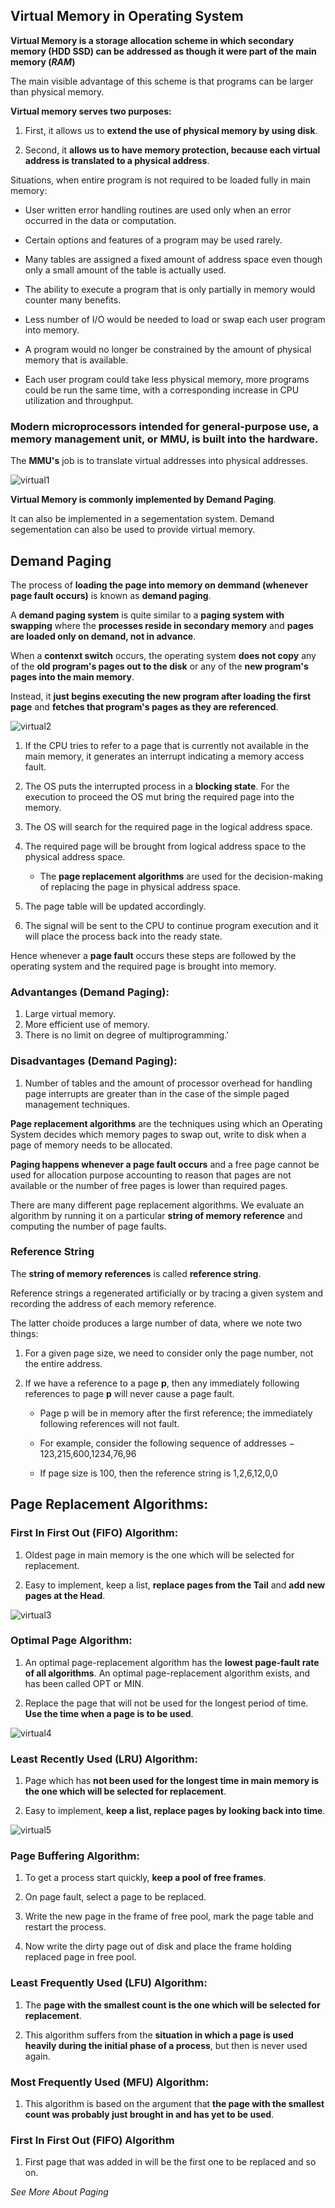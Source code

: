 ## Virtual Memory in Operating System

**Virtual Memory is a storage allocation scheme in which secondary memory (HDD SSD) can be addressed as though it were part of the main memory (_RAM_)**

The main visible advantage of this scheme is that programs can be larger than physical memory.

**Virtual memory serves two purposes:** 

1. First, it allows us to **extend the use of physical memory by using disk**. 

2. Second, it **allows us to have memory protection, because each virtual address is translated to a physical address**.

Situations, when entire program is not required to be loaded fully in main memory:

- User written error handling routines are used only when an error occurred in the data or computation.

- Certain options and features of a program may be used rarely.

- Many tables are assigned a fixed amount of address space even though only a small amount of the table is actually used.

- The ability to execute a program that is only partially in memory would counter many benefits.

- Less number of I/O would be needed to load or swap each user program into memory.

- A program would no longer be constrained by the amount of physical memory that is available.

- Each user program could take less physical memory, more programs could be run the same time, with a corresponding increase in CPU utilization and throughput.


### Modern microprocessors intended for general-purpose use, a memory management unit, or MMU, is built into the hardware.

The **MMU's** job is to translate virtual addresses into physical addresses. 

![virtual1](./virtual_memory_mmu.jpg)


**Virtual Memory is commonly implemented by Demand Paging**. 

It can also be implemented in a segementation system. Demand segementation can also be used to provide virtual memory. 


## Demand Paging

The process of **loading the page into memory on demmand (whenever page fault occurs)** is known as **demand paging**. 

A **demand paging system** is quite similar to a **paging system with swapping** where the **processes reside in secondary memory** and **pages are loaded only on demand, not in advance**.

When a **contenxt switch** occurs, the operating system **does not copy** any of the **old program's pages out to the disk** or any of the **new program's pages into the main memory**. 

Instead, it **just begins executing the new program after loading the first page** and **fetches that program's pages as they are referenced**.

![virtual2](./virtual_memory_demand_paging.jpg)

1. If the CPU tries to refer to a page that is currently not available in the main memory, it generates an interrupt indicating a memory access fault. 

2. The OS puts the interrupted process in a **blocking state**. For the execution to proceed the OS mut bring the required page into the memory. 

3. The OS will search for the required page in the logical address space. 

4. The required page will be brought from logical address space to the physical address space. 
    - The **page replacement algorithms** are used for the decision-making of replacing the page in physical address space. 

5. The page table will be updated accordingly.

6. The signal will be sent to the CPU to continue program execution and it will place the process back into the ready state. 

Hence whenever a **page fault** occurs these steps are followed by the operating system and the required page is brought into memory. 

### Advantanges (Demand Paging):

1. Large virtual memory.
2. More efficient use of memory.
3. There is no limit on degree of multiprogramming.'

### Disadvantages (Demand Paging):

1. Number of tables and the amount of processor overhead for handling page interrupts are greater than in the case of the simple paged management techniques.


**Page replacement algorithms** are the techniques using which an Operating System decides which memory pages to swap out, write to disk when a page of memory needs to be allocated. 

**Paging happens whenever a page fault occurs** and a free page cannot be used for allocation purpose accounting to reason that pages are not available or the number of free pages is lower than required pages.

There are many different page replacement algorithms. We evaluate an algorithm by running it on a particular **string of memory reference** and computing the number of page faults.

### Reference String

The **string of memory references** is called **reference string**. 

Reference strings a regenerated artificially or by tracing a given system and recording the address of each memory reference.

The latter choide produces a large number of data, where we note two things: 

1. For a given page size, we need to consider only the page number, not the entire address. 

2. If we have a reference to a page **p**, then any immediately following references to page **p** will never cause a page fault. 
    - Page p will be in memory after the first reference; the immediately following references will not fault.

    - For example, consider the following sequence of addresses − 123,215,600,1234,76,96

    - If page size is 100, then the reference string is 1,2,6,12,0,0


## Page Replacement Algorithms: 

### First In First Out (FIFO) Algorithm: 

1. Oldest page in main memory is the one which will be selected for replacement. 

2. Easy to implement, keep a list, **replace pages from the Tail** and **add new pages at the Head**.

![virtual3](./virtual_memory_fifo.jpg)


### Optimal Page Algorithm: 

1. An optimal page-replacement algorithm has the **lowest page-fault rate of all algorithms**. An optimal page-replacement algorithm exists, and has been called OPT or MIN.

2. Replace the page that will not be used for the longest period of time. **Use the time when a page is to be used**.

![virtual4](./virtual_memory_opr.jpg)


### Least Recently Used (LRU) Algorithm: 

1. Page which has **not been used for the longest time in main memory is the one which will be selected for replacement**.

2. Easy to implement, **keep a list, replace pages by looking back into time**.


![virtual5](./virtual_memory_lru.jpg)


### Page Buffering Algorithm: 

1. To get a process start quickly, **keep a pool of free frames**.

2. On page fault, select a page to be replaced.

3. Write the new page in the frame of free pool, mark the page table and restart the process.

4. Now write the dirty page out of disk and place the frame holding replaced page in free pool.


### Least Frequently Used (LFU) Algorithm: 

1. The **page with the smallest count is the one which will be selected for replacement**.

2. This algorithm suffers from the **situation in which a page is used heavily during the initial phase of a process**, but then is never used again.


### Most Frequently Used (MFU) Algorithm: 

1. This algorithm is based on the argument that **the page with the smallest count was probably just brought in and has yet to be used**.


### First In First Out (FIFO) Algorithm 

1. First page that was added in will be the first one to be replaced and so on. 

_See More About Paging_
